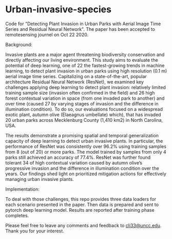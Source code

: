 # Urban-invasive-species
Code for "Detecting Plant Invasion in Urban Parks with Aerial Image Time Series and Residual Neural Network". The paper has been accepted to remotesensing journel on Oct 22 2020.


Background:

Invasive plants are a major agent threatening biodiversity conservation and directly affecting our living environment. This study aims to evaluate the potential of deep learning, one of 22 the fastest-growing trends in machine learning, to detect plant invasion in urban parks using high resolution (0.1 m) aerial image time series. Capitalizing on a state-of-the-art, popular architecture Residual Neural Network (ResNet), we examined key challenges applying deep learning to detect plant invasion: relatively limited training sample size (invasion often confirmed in the field) and 26 high forest contextual variation in space (from one invaded park to another) and over time (caused 27 by varying stages of invasion and the difference in illumination condition). To do so, our evaluations focused on a widespread exotic plant, autumn olive (Elaeagnus umbellate) which), that has invaded 20 urban parks across Mecklenburg County (1,410 km2) in North Carolina, USA. 

The results demonstrate a promising spatial and temporal generalization capacity of deep learning to detect urban invasive plants. In particular, the performance of ResNet was consistently over 96.2% using training samples from 8 (out of 20) or more parks. The model trained by samples from only 4 parks still achieved an accuracy of 77.4%. ResNet was further found tolerant 34 of high contextual variation caused by autumn olive’s progressive invasion and the difference in illumination condition over the years. Our findings shed light on prioritized mitigation actions for effectively managing urban invasive plants.

Implementation:

To deal with those challenges, this repo provides three data loaders for each scenario presented in the paper. Then data is prepared and sent to pytorch deep learning model. Results are reported after training phase completes.

Please feel free to leave any comments and feedback to cli33@uncc.edu. Thank you for your interest.
